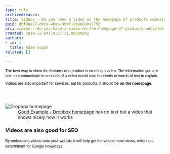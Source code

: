 ```yaml
---
type: rule
archivedreason: 
title: Videos - Do you have a video on the homepage of products websites?
guid: dbf86e77-deca-4ba6-9bef-9b8606ba775b
uri: videos---do-you-have-a-video-on-the-homepage-of-products-websites
created: 2014-12-04T19:27:31.0000000Z
authors:
- id: 1
  title: Adam Cogan
related: []

---
```



<p style="margin-top&#58;7px;margin-bottom&#58;7px;font-family&#58;verdana, sans-serif;font-size&#58;12px;line-height&#58;1.4em;color&#58;#000000;">The best way to show the features of a product is creating a video. The information you are able to communicate in seconds of a video would take hundreds of words of text to explain.<br></p><p style="margin-top&#58;7px;margin-bottom&#58;7px;font-family&#58;verdana, sans-serif;font-size&#58;12px;line-height&#58;1.4em;color&#58;#000000;">Videos are also important for services, but for products, it should be&#160;<strong style="font-size&#58;1em;">on the homepage</strong>.</p>
<br><excerpt class='endintro'></excerpt><br>
<dl class="goodImage"><dt><img src="/PublishingImages/dropbox-homepage.jpg" alt="Dropbox homepage" /></dt><dd><a href="https&#58;//www.dropbox.com/" target="_blank">Good Example - Dropbox homepage</a> has no text but a video that shows nicely how it works<br></dd></dl><h3 class="ssw15-rteElement-H3">Videos are also good for SEO</h3><p style="margin-top&#58;7px;margin-bottom&#58;7px;font-family&#58;verdana, sans-serif;font-size&#58;12px;line-height&#58;1.4em;color&#58;#000000;">By embedding videos onto your website it will help get the videos more views, which is a determinant for Google nowadays.</p>


